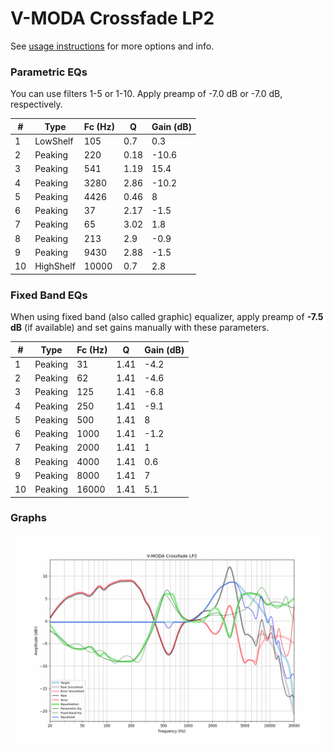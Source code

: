 # V-MODA Crossfade LP2
See [usage instructions](https://github.com/jaakkopasanen/AutoEq#usage) for more options and info.

### Parametric EQs
You can use filters 1-5 or 1-10. Apply preamp of -7.0 dB or -7.0 dB, respectively.

|   # | Type      |   Fc (Hz) |    Q |   Gain (dB) |
|-----|-----------|-----------|------|-------------|
|   1 | LowShelf  |       105 | 0.7  |         0.3 |
|   2 | Peaking   |       220 | 0.18 |       -10.6 |
|   3 | Peaking   |       541 | 1.19 |        15.4 |
|   4 | Peaking   |      3280 | 2.86 |       -10.2 |
|   5 | Peaking   |      4426 | 0.46 |         8   |
|   6 | Peaking   |        37 | 2.17 |        -1.5 |
|   7 | Peaking   |        65 | 3.02 |         1.8 |
|   8 | Peaking   |       213 | 2.9  |        -0.9 |
|   9 | Peaking   |      9430 | 2.88 |        -1.5 |
|  10 | HighShelf |     10000 | 0.7  |         2.8 |

### Fixed Band EQs
When using fixed band (also called graphic) equalizer, apply preamp of **-7.5 dB** (if available) and set gains manually with these parameters.

|   # | Type    |   Fc (Hz) |    Q |   Gain (dB) |
|-----|---------|-----------|------|-------------|
|   1 | Peaking |        31 | 1.41 |        -4.2 |
|   2 | Peaking |        62 | 1.41 |        -4.6 |
|   3 | Peaking |       125 | 1.41 |        -6.8 |
|   4 | Peaking |       250 | 1.41 |        -9.1 |
|   5 | Peaking |       500 | 1.41 |         8   |
|   6 | Peaking |      1000 | 1.41 |        -1.2 |
|   7 | Peaking |      2000 | 1.41 |         1   |
|   8 | Peaking |      4000 | 1.41 |         0.6 |
|   9 | Peaking |      8000 | 1.41 |         7   |
|  10 | Peaking |     16000 | 1.41 |         5.1 |

### Graphs
![](./V-MODA%20Crossfade%20LP2.png)

